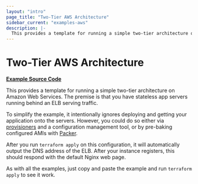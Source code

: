 ```yaml
---
layout: "intro"
page_title: "Two-Tier AWS Architecture"
sidebar_current: "examples-aws"
description: |-
  This provides a template for running a simple two-tier architecture on Amazon Web services. The premise is that you have stateless app servers running behind an ELB serving traffic.
---
```


# Two-Tier AWS Architecture

[**Example Source Code**](https://github.com/hashicorp/terraform/tree/master/examples/aws-two-tier)

This provides a template for running a simple two-tier architecture on Amazon
Web Services. The premise is that you have stateless app servers running behind
an ELB serving traffic.

To simplify the example, it intentionally ignores deploying and
getting your application onto the servers. However, you could do so either via
[provisioners](docs/provisioners/index.html) and a configuration
management tool, or by pre-baking configured AMIs with
[Packer](https://www.packer.io).

After you run `terraform apply` on this configuration, it will
automatically output the DNS address of the ELB. After your instance
registers, this should respond with the default Nginx web page.

As with all the examples, just copy and paste the example and run
`terraform apply` to see it work.
